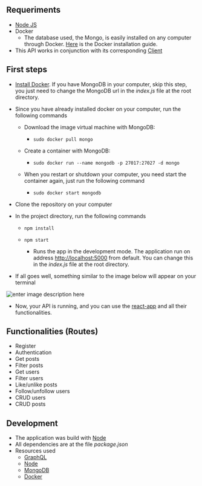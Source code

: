 ## Requeriments

 - [Node JS](https://nodejs.org/en/)
 - Docker
	 - The database used, the Mongo, is easily installed on any computer through Docker. [Here](https://docs.docker.com/install/linux/docker-ce/ubuntu/) is the Docker installation guide.
 - This API works in conjunction with its corresponding [Client](https://github.com/luizPablo/react-app)

## First steps
- [Install Docker](https://docs.docker.com/install/linux/docker-ce/ubuntu/). If you have MongoDB in your computer, skip this step, you just need to change the MongoDB url in the *index.js* file at the root directory.
- Since you have already installed docker on your computer, run the following commands
	- Download the image virtual machine with MongoDB:
		- `sudo docker pull mongo`
    
	- Create a container with MongoDB:
		- `sudo docker run --name mongodb -p 27017:27027 -d mongo`
    
	- When you restart or shutdown your computer, you need start the container again, just run the following command
		- `sudo docker start mongodb`
    
- Clone the repository on your computer	
- In the project directory, run the following commands
	- `npm install`
	- `npm start`
  
		- Runs the app in the development mode. The application run on address [http://localhost:5000](http://localhost:5000) from default. You can change this in the *index.js* file at the root directory. 
- If all goes well, something similar to the image below will appear on your terminal

![enter image description here](https://i.postimg.cc/jj1d5QwD/Screenshot-from-2018-12-04-23-34-48.png)
	 
- Now, your API is running, and you can use the [react-app](https://github.com/luizPablo/react-app) and all their functionalities.

## Functionalities (Routes)
- Register
- Authentication
- Get posts
- Filter posts
- Get users
- Filter users
- Like/unlike posts
- Follow/unfollow users
- CRUD users
- CRUD posts

## Development
- The application was build with [Node](https://nodejs.org/en/)
- All dependencies are at the file *package.json*
- Resources used
	- [GraphQL](https://graphql.org/)
	- [Node](https://nodejs.org/en/)
	- [MongoDB](https://www.mongodb.com/)
	- [Docker](https://docs.docker.com/)
